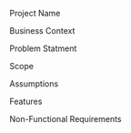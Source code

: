 Project Name

Business Context

Problem Statment

Scope

Assumptions

Features

Non-Functional Requirements
